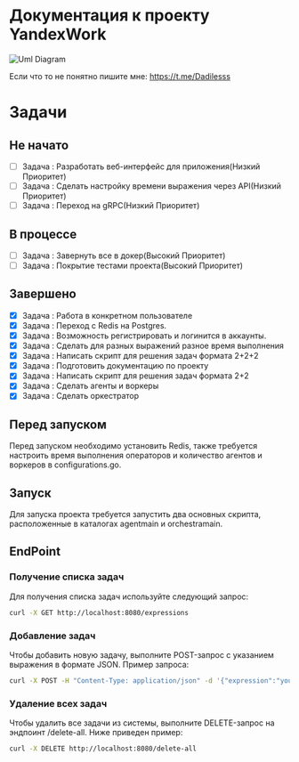 # Документация к проекту YandexWork
![Uml Diagram](https://github.com/dadilll/YandexWork/assets/147308879/5fa19a2c-3206-4b22-b5ba-988ce6368eef)



Если что то не понятно пишите мне: https://t.me/Dadilesss

# Задачи
## Не начато
- [ ] Задача : Разработать веб-интерфейс для приложения(Низкий Приоритет)
- [ ] Задача : Сделать настройку времени выражения через API(Низкий Приоритет)
- [ ] Задача : Переход на gRPC(Низкий Приоритет)

## В процессе
- [ ] Задача : Завернуть все в докер(Высокий Приоритет)
- [ ] Задача : Покрытие тестами проекта(Высокий Приоритет)

## Завершено
- [x] Задача : Работа в конкретном пользователе
- [x] Задача : Переход с Redis на Postgres.
- [x] Задача : Возможность регистрировать и логинится в аккаунты.
- [x] Задача : Сделать для разных выражений разное время выполнения
- [x] Задача : Написать скрипт для решения задач формата 2+2+2 
- [x] Задача : Подготовить документацию по проекту
- [x] Задача : Написать скрипт для решения задач формата 2+2
- [x] Задача : Сделать агенты и воркеры
- [x] Задача : Сделать оркестратор

## Перед запуском
Перед запуском необходимо установить Redis, также требуется настроить время выполнения операторов и количество агентов и воркеров в configurations.go.

## Запуск 

Для запуска проекта требуется запустить два основных скрипта, расположенные в каталогах agentmain и orchestramain.

## EndPoint

### Получение списка задач
Для получения списка задач используйте следующий запрос:

```bash
curl -X GET http://localhost:8080/expressions 
```

### Добавление задач
Чтобы добавить новую задачу, выполните POST-запрос с указанием выражения в формате JSON. Пример запроса:

```bash
curl -X POST -H "Content-Type: application/json" -d '{"expression":"your_expression_here"}' http://localhost:8080/add
```

### Удаление всех задач
Чтобы удалить все задачи из системы, выполните DELETE-запрос на эндпоинт /delete-all. Ниже приведен пример:

```bash
curl -X DELETE http://localhost:8080/delete-all
```

